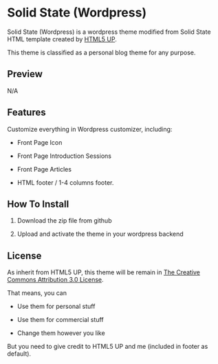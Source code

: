 # Solid State (Wordpress)

Solid State (Wordpress) is a wordpress theme modified from Solid State HTML template created by [HTML5 UP](http://html5up.net/).

This theme is classified as a personal blog theme for any purpose.

## Preview

N/A

## Features

Customize everything in Wordpress customizer, including:

* Front Page Icon

* Front Page Introduction Sessions

* Front Page Articles

* HTML footer / 1-4 columns footer.

## How To Install

1. Download the zip file from github

2. Upload and activate the theme in your wordpress backend

## License

As inherit from HTML5 UP, this theme will be remain in [The Creative Commons Attribution 3.0 License](http://creativecommons.org/licenses/by/3.0/).

That means, you can

* Use them for personal stuff

* Use them for commercial stuff

* Change them however you like

But you need to give credit to HTML5 UP and me (included in footer as default).
